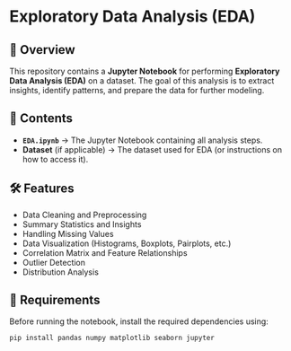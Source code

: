 # Exploratory Data Analysis (EDA)

## 📌 Overview
This repository contains a **Jupyter Notebook** for performing **Exploratory Data Analysis (EDA)** on a dataset. The goal of this analysis is to extract insights, identify patterns, and prepare the data for further modeling.

## 📂 Contents
- **`EDA.ipynb`** → The Jupyter Notebook containing all analysis steps.
- **Dataset** (if applicable) → The dataset used for EDA (or instructions on how to access it).

## 🛠️ Features
- Data Cleaning and Preprocessing
- Summary Statistics and Insights
- Handling Missing Values
- Data Visualization (Histograms, Boxplots, Pairplots, etc.)
- Correlation Matrix and Feature Relationships
- Outlier Detection
- Distribution Analysis

## 🔧 Requirements
Before running the notebook, install the required dependencies using:

```bash
pip install pandas numpy matplotlib seaborn jupyter
